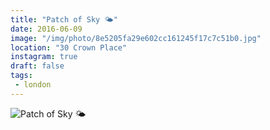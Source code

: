 ```yaml
---
title: "Patch of Sky 🌤"
date: 2016-06-09
image: "/img/photo/8e5205fa29e602cc161245f17c7c51b0.jpg"
location: "30 Crown Place"
instagram: true
draft: false
tags:
 - london
---
```


![Patch of Sky 🌤](/img/photo/8e5205fa29e602cc161245f17c7c51b0.jpg)
